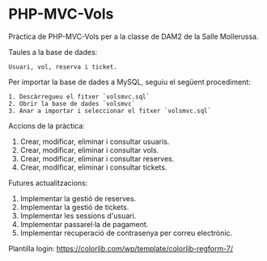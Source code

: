 # PHP-MVC-Vols

Pràctica de PHP-MVC-Vols per a la classe de DAM2 de la Salle Mollerussa.

Taules a la base de dades:

    Usuari, vol, reserva i ticket.

Per importar la base de dades a MySQL, seguiu el següent procediment:

    1. Descàrregueu el fitxer `volsmvc.sql`
    2. Obrir la base de dades `volsmvc`
    3. Anar a importar i seleccionar el fitxer `volsmvc.sql`

Accions de la pràctica:

1. Crear, modificar, eliminar i consultar usuaris.
2. Crear, modificar, eliminar i consultar vols.
3. Crear, modificar, eliminar i consultar reserves.
4. Crear, modificar, eliminar i consultar tickets.

Futures actualitzacions:

1. Implementar la gestió de reserves.
2. Implementar la gestió de tickets.
3. Implementar les sessions d'usuari.
4. Implementar passarel·la de pagament.
5. Implementar recuperació de contrasenya per correu electrònic.

Plantilla login: https://colorlib.com/wp/template/colorlib-regform-7/